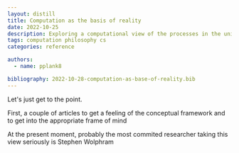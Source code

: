 ```yaml
---
layout: distill
title: Computation as the basis of reality
date: 2022-10-25
description: Exploring a computational view of the processes in the universe
tags: computation philosophy cs
categories: reference

authors:
  - name: pplank8

bibliography: 2022-10-28-computation-as-base-of-reality.bib
---
```


Let's just get to the point.

First, a couple of articles <d-cite key=Landauer1986></d-cite> <d-cite key=Wheeler1989></d-cite> <d-cite key=Foschini2013></d-cite> to get a feeling of the conceptual framework and to get into the appropriate frame of mind

At the present moment, probably the most commited researcher taking this view seriously is Stephen Wolphram

